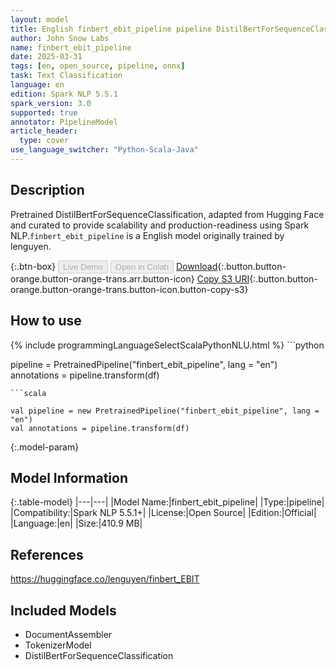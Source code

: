 ```yaml
---
layout: model
title: English finbert_ebit_pipeline pipeline DistilBertForSequenceClassification from lenguyen
author: John Snow Labs
name: finbert_ebit_pipeline
date: 2025-03-31
tags: [en, open_source, pipeline, onnx]
task: Text Classification
language: en
edition: Spark NLP 5.5.1
spark_version: 3.0
supported: true
annotator: PipelineModel
article_header:
  type: cover
use_language_switcher: "Python-Scala-Java"
---
```


## Description

Pretrained DistilBertForSequenceClassification, adapted from Hugging Face and curated to provide scalability and production-readiness using Spark NLP.`finbert_ebit_pipeline` is a English model originally trained by lenguyen.

{:.btn-box}
<button class="button button-orange" disabled>Live Demo</button>
<button class="button button-orange" disabled>Open in Colab</button>
[Download](https://s3.amazonaws.com/auxdata.johnsnowlabs.com/public/models/finbert_ebit_pipeline_en_5.5.1_3.0_1743398286106.zip){:.button.button-orange.button-orange-trans.arr.button-icon}
[Copy S3 URI](s3://auxdata.johnsnowlabs.com/public/models/finbert_ebit_pipeline_en_5.5.1_3.0_1743398286106.zip){:.button.button-orange.button-orange-trans.button-icon.button-copy-s3}

## How to use



<div class="tabs-box" markdown="1">
{% include programmingLanguageSelectScalaPythonNLU.html %}
```python

pipeline = PretrainedPipeline("finbert_ebit_pipeline", lang = "en")
annotations =  pipeline.transform(df)   

```
```scala

val pipeline = new PretrainedPipeline("finbert_ebit_pipeline", lang = "en")
val annotations = pipeline.transform(df)

```
</div>

{:.model-param}
## Model Information

{:.table-model}
|---|---|
|Model Name:|finbert_ebit_pipeline|
|Type:|pipeline|
|Compatibility:|Spark NLP 5.5.1+|
|License:|Open Source|
|Edition:|Official|
|Language:|en|
|Size:|410.9 MB|

## References

https://huggingface.co/lenguyen/finbert_EBIT

## Included Models

- DocumentAssembler
- TokenizerModel
- DistilBertForSequenceClassification